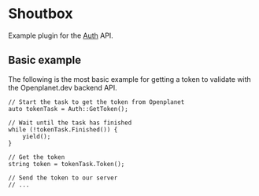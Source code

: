 # Shoutbox
Example plugin for the [Auth](https://openplanet.dev/docs/api/Auth) API.

## Basic example
The following is the most basic example for getting a token to validate with the Openplanet.dev backend API.

```angelscript
// Start the task to get the token from Openplanet
auto tokenTask = Auth::GetToken();

// Wait until the task has finished
while (!tokenTask.Finished()) {
	yield();
}

// Get the token
string token = tokenTask.Token();

// Send the token to our server
// ...
```
